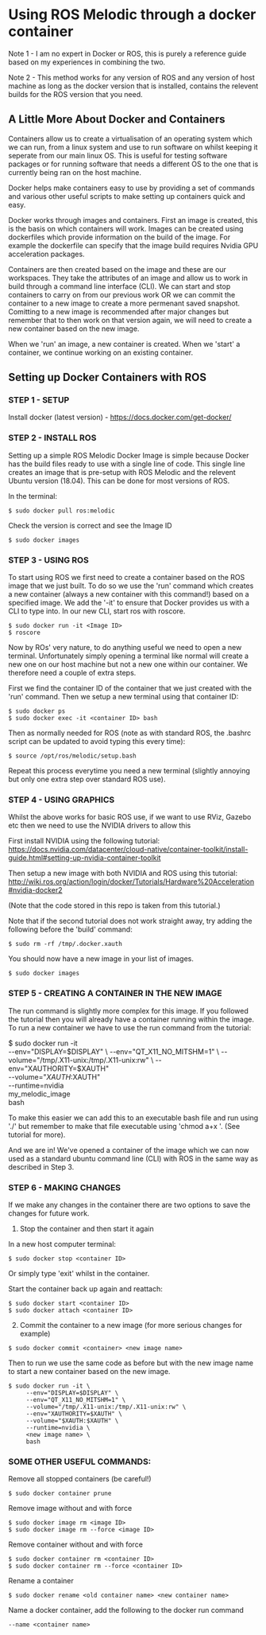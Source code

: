 # Using ROS Melodic through a docker container

Note 1 - I am no expert in Docker or ROS, this is purely a reference guide based on my experiences in combining the two.

Note 2 - This method works for any version of ROS and any version of host machine as long as the docker version that is installed, contains the relevent builds for the ROS version that you need.

## A Little More About Docker and Containers
Containers allow us to create a virtualisation of an operating system which we can run, from a linux system and use to run software on whilst keeping it seperate from our main linux OS. This is useful for testing software packages or for running software that needs a different OS to the one that is currently being ran on the host machine.

Docker helps make containers easy to use by providing a set of commands and various other useful scripts to make setting up containers quick and easy.

Docker works through images and containers. First an image is created, this is the basis on which containers will work. Images can be created using dockerfiles which provide information on the build of the image. For example the dockerfile can specify that the image build requires Nvidia GPU acceleration packages.

Containers are then created based on the image and these are our workspaces. They take the attributes of an image and allow us to work in build through a command line interface (CLI). We can start and stop containers to carry on from our previous work OR we can commit the container to a new image to create a more permenant saved snapshot. Comitting to a new image is recommended after major changes but remember that to then work on that version again, we will need to create a new container based on the new image.

When we 'run' an image, a new container is created. When we 'start' a container, we continue working on an existing container.

## Setting up Docker Containers with ROS

### STEP 1 - SETUP

Install docker (latest version) - https://docs.docker.com/get-docker/

### STEP 2 - INSTALL ROS

Setting up a simple ROS Melodic Docker Image is simple because Docker has the build files ready to use with a single line of code. This single line creates an image that is pre-setup with ROS Melodic and the relevent Ubuntu version (18.04). This can be done for most versions of ROS.

In the terminal:
```
$ sudo docker pull ros:melodic
```
Check the version is correct and see the Image ID
```
$ sudo docker images
```

### STEP 3 - USING ROS

To start using ROS we first need to create a container based on the ROS image that we just built. To do so we use the 'run' command which creates a new container (always a new container with this command!) based on a specified image. We add the '-it' to ensure that Docker provides us with a CLI to type into. In our new CLI, start ros with roscore.

```
$ sudo docker run -it <Image ID>
$ roscore
```

Now by ROs' very nature, to do anything useful we need to open a new terminal. Unfortunately simply opening a terminal like normal will create a new one on our host machine but not a new one within our container. We therefore need a couple of extra steps. 

First we find the container ID of the container that we just created with the 'run' command. Then we setup a new terminal using that container ID:
```
$ sudo docker ps
$ sudo docker exec -it <container ID> bash
```

Then as normally needed for ROS (note as with standard ROS, the .bashrc script can be updated to avoid typing this every time):
```
$ source /opt/ros/melodic/setup.bash
```

Repeat this process everytime you need a new terminal (slightly annoying but 
only one extra step over standard ROS use).

### STEP 4 - USING GRAPHICS
Whilst the above works for basic ROS use, if we want to use RViz, Gazebo etc then we need to use the NVIDIA drivers to allow this

First install NVIDIA using the following tutorial: https://docs.nvidia.com/datacenter/cloud-native/container-toolkit/install-guide.html#setting-up-nvidia-container-toolkit

Then setup a new image with both NVIDIA and ROS using this tutorial: http://wiki.ros.org/action/login/docker/Tutorials/Hardware%20Acceleration#nvidia-docker2

(Note that the code stored in this repo is taken from this tutorial.)

Note that if the second tutorial does not work straight away, try adding the following before the 'build' command:
```
$ sudo rm -rf /tmp/.docker.xauth
```

You should now have a new image in your list of images.
```
$ sudo docker images
```

### STEP 5 - CREATING A CONTAINER IN THE NEW IMAGE

The run command is slightly more complex for this image. If you followed the tutorial then you will already have a container running within the image. To run a new container we have to use the run command from the tutorial:

$ sudo docker run -it \
     --env="DISPLAY=$DISPLAY" \
     --env="QT_X11_NO_MITSHM=1" \
     --volume="/tmp/.X11-unix:/tmp/.X11-unix:rw" \
     --env="XAUTHORITY=$XAUTH" \
     --volume="$XAUTH:$XAUTH" \
     --runtime=nvidia \
     my_melodic_image \
     bash
     
To make this easier we can add this to an executable bash file and run using './<file name.bash>' but remember to make that file executable using 'chmod a+x <file name.bash>'. (See tutorial for more).

And we are in! We've opened a container of the image which we can now used as a standard ubuntu command line (CLI) with ROS in the same way as described in Step 3.

### STEP 6 - MAKING CHANGES

If we make any changes in the container there are two options to save the changes for future work.
1) Stop the container and then start it again

In a new host computer terminal:
```
$ sudo docker stop <container ID>
```
Or simply type 'exit' whilst in the container.

Start the container back up again and reattach:
```
$ sudo docker start <container ID>
$ sudo docker attach <container ID>
```

2) Commit the container to a new image (for more serious changes for example)
```
$ sudo docker commit <container> <new image name>
```

Then to run we use the same code as before but with the new image name to start a new container based on the new image.
```
$ sudo docker run -it \
     --env="DISPLAY=$DISPLAY" \
     --env="QT_X11_NO_MITSHM=1" \
     --volume="/tmp/.X11-unix:/tmp/.X11-unix:rw" \
     --env="XAUTHORITY=$XAUTH" \
     --volume="$XAUTH:$XAUTH" \
     --runtime=nvidia \
     <new image name> \
     bash
```

### SOME OTHER USEFUL COMMANDS:

Remove all stopped containers (be careful!)
```
$ sudo docker container prune
```

Remove image without and with force
```
$ sudo docker image rm <image ID>
$ sudo docker image rm --force <image ID>
```

Remove container without and with force
```
$ sudo docker container rm <container ID>
$ sudo docker container rm --force <container ID>
```

Rename a container
```
$ sudo docker rename <old container name> <new container name>
```

Name a docker container, add the following to the docker run command
```
--name <container name>
```






